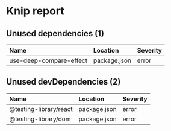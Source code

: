 # Knip report

## Unused dependencies (1)

| Name                    | Location     | Severity |
| :---------------------- | :----------- | :------- |
| use-deep-compare-effect | package.json | error    |

## Unused devDependencies (2)

| Name                   | Location     | Severity |
| :--------------------- | :----------- | :------- |
| @testing-library/react | package.json | error    |
| @testing-library/dom   | package.json | error    |

